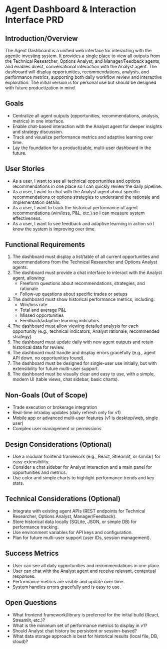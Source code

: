 # Agent Dashboard & Interaction Interface PRD

## Introduction/Overview
The Agent Dashboard is a unified web interface for interacting with the agentic investing system. It provides a single place to view all outputs from the Technical Researcher, Options Analyst, and Manager/Feedback agents, and enables direct, conversational interaction with the Analyst agent. The dashboard will display opportunities, recommendations, analysis, and performance metrics, supporting both daily workflow review and interactive exploration. The initial version is for personal use but should be designed with future productization in mind.

## Goals
- Centralize all agent outputs (opportunities, recommendations, analysis, metrics) in one interface.
- Enable chat-based interaction with the Analyst agent for deeper insights and strategy discussion.
- Track and visualize performance metrics and adaptive learning over time.
- Lay the foundation for a productizable, multi-user dashboard in the future.

## User Stories
- As a user, I want to see all technical opportunities and options recommendations in one place so I can quickly review the daily pipeline.
- As a user, I want to chat with the Analyst agent about specific recommendations or options strategies to understand the rationale and implementation details.
- As a user, I want to track the historical performance of agent recommendations (win/loss, P&L, etc.) so I can measure system effectiveness.
- As a user, I want to see feedback and adaptive learning in action so I know the system is improving over time.

## Functional Requirements
1. The dashboard must display a list/table of all current opportunities and recommendations from the Technical Researcher and Options Analyst agents.
2. The dashboard must provide a chat interface to interact with the Analyst agent, allowing:
   - Freeform questions about recommendations, strategies, and rationale
   - Follow-up questions about specific trades or setups
3. The dashboard must show historical performance metrics, including:
   - Win/loss rate
   - Total and average P&L
   - Missed opportunities
   - Feedback/adaptive learning indicators
4. The dashboard must allow viewing detailed analysis for each opportunity (e.g., technical indicators, Analyst rationale, recommended strategy).
5. The dashboard must update daily with new agent outputs and retain historical data for review.
6. The dashboard must handle and display errors gracefully (e.g., agent API down, no opportunities found).
7. The dashboard must be designed for single-user use initially, but with extensibility for future multi-user support.
8. The dashboard must be visually clear and easy to use, with a simple, modern UI (table views, chat sidebar, basic charts).

## Non-Goals (Out of Scope)
- Trade execution or brokerage integration
- Real-time intraday updates (daily refresh only for v1)
- Mobile app or advanced multi-user features (v1 is desktop/web, single user)
- Complex user management or permissions

## Design Considerations (Optional)
- Use a modular frontend framework (e.g., React, Streamlit, or similar) for easy extensibility.
- Consider a chat sidebar for Analyst interaction and a main panel for opportunities and metrics.
- Use color and simple charts to highlight performance trends and key stats.

## Technical Considerations (Optional)
- Integrate with existing agent APIs (REST endpoints for Technical Researcher, Options Analyst, Manager/Feedback).
- Store historical data locally (SQLite, JSON, or simple DB) for performance tracking.
- Use environment variables for API keys and configuration.
- Plan for future multi-user support (user IDs, session management).

## Success Metrics
- User can see all daily opportunities and recommendations in one place.
- User can chat with the Analyst agent and receive relevant, contextual responses.
- Performance metrics are visible and update over time.
- System handles errors gracefully and is easy to use.

## Open Questions
- What frontend framework/library is preferred for the initial build (React, Streamlit, etc.)?
- What is the minimum set of performance metrics to display in v1?
- Should Analyst chat history be persistent or session-based?
- What data storage approach is best for historical results (local file, DB, cloud)? 